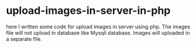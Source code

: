 # upload-images-in-server-in-php
here I written some code for upload images in server using php. The images file will not upload in database like Mysqli database. Images will uploaded in a separate file. 

